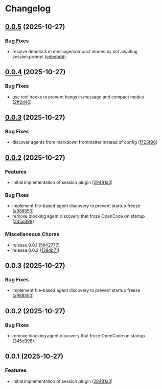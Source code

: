 # Changelog

## [0.0.5](https://github.com/malhashemi/opencode-sessions/compare/v0.0.4...v0.0.5) (2025-10-27)


### Bug Fixes

* resolve deadlock in message/compact modes by not awaiting session.prompt ([edeebdd](https://github.com/malhashemi/opencode-sessions/commit/edeebdd0a224ffaddd3c78a04b7f22bcf8595138))

## [0.0.4](https://github.com/malhashemi/opencode-sessions/compare/v0.0.3...v0.0.4) (2025-10-27)


### Bug Fixes

* use tool hooks to prevent hangs in message and compact modes ([2ff2d46](https://github.com/malhashemi/opencode-sessions/commit/2ff2d46c87b02e37cdb8c002e92b06961ebd9f46))

## [0.0.3](https://github.com/malhashemi/opencode-sessions/compare/v0.0.2...v0.0.3) (2025-10-27)


### Bug Fixes

* discover agents from markdown frontmatter instead of config ([f723f96](https://github.com/malhashemi/opencode-sessions/commit/f723f96621c0568dd989a344d272cd0bc78b2c08))

## [0.0.2](https://github.com/malhashemi/opencode-sessions/compare/v1.0.0...v0.0.2) (2025-10-27)


### Features

* initial implementation of session plugin ([29481a3](https://github.com/malhashemi/opencode-sessions/commit/29481a3ceb40fbd50a059b6e38e63816b1eb0bf8))


### Bug Fixes

* implement file-based agent discovery to prevent startup freeze ([a988850](https://github.com/malhashemi/opencode-sessions/commit/a9888508a7e58c67b43c28a634255309a243ed87))
* remove blocking agent discovery that froze OpenCode on startup ([345d398](https://github.com/malhashemi/opencode-sessions/commit/345d3983080ab8245a0c7d35290825a041aeeaf8))


### Miscellaneous Chores

* release 0.0.1 ([5842777](https://github.com/malhashemi/opencode-sessions/commit/5842777485dab1f14e919448a6a4b0b4544ca90b))
* release 0.0.2 ([138db71](https://github.com/malhashemi/opencode-sessions/commit/138db71333fd5c2f984613418694635c2ae4a6d5))

## 0.0.3 (2025-10-27)


### Bug Fixes

* implement file-based agent discovery to prevent startup freeze ([a988850](https://github.com/malhashemi/opencode-sessions/commit/a9888508a7e58c67b43c28a634255309a243ed87))

## 0.0.2 (2025-10-27)


### Bug Fixes

* remove blocking agent discovery that froze OpenCode on startup ([345d398](https://github.com/malhashemi/opencode-sessions/commit/345d3983080ab8245a0c7d35290825a041aeeaf8))

## 0.0.1 (2025-10-27)


### Features

* initial implementation of session plugin ([29481a3](https://github.com/malhashemi/opencode-sessions/commit/29481a3ceb40fbd50a059b6e38e63816b1eb0bf8))
